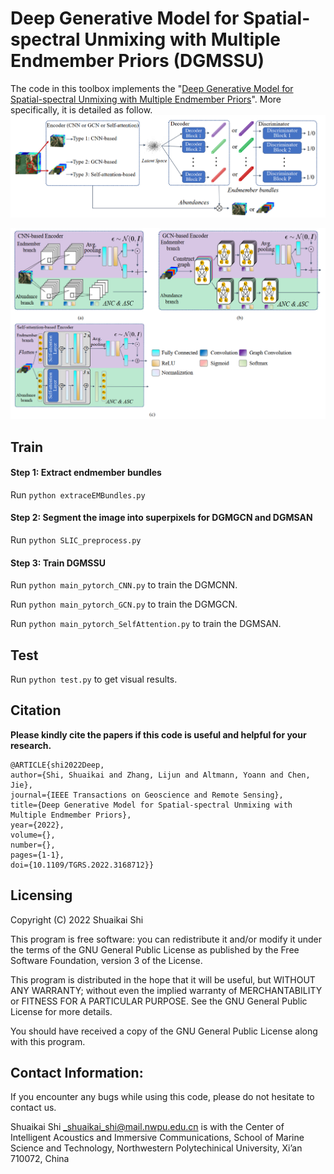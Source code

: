 # Deep Generative Model for Spatial-spectral Unmixing with Multiple Endmember Priors (DGMSSU)

The code in this toolbox implements the "[Deep Generative Model for Spatial-spectral Unmixing with Multiple Endmember Priors](https://ieeexplore.ieee.org/document/9759362)". More specifically, it is detailed as follow.
![](./fig/fig1.png)

![](./fig/fig2.png)

## Train

#### Step 1: Extract endmember bundles

Run `python extraceEMBundles.py`

#### Step 2: Segment the image into superpixels for DGMGCN and DGMSAN

Run `python SLIC_preprocess.py`

#### Step 3: Train DGMSSU

Run `python main_pytorch_CNN.py` to train the DGMCNN.

Run `python main_pytorch_GCN.py` to train the DGMGCN.

Run `python main_pytorch_SelfAttention.py` to train the DGMSAN.



## Test

Run `python test.py` to get  visual results.





## Citation

**Please kindly cite the papers if this code is useful and helpful for your research.**

```
@ARTICLE{shi2022Deep,  
author={Shi, Shuaikai and Zhang, Lijun and Altmann, Yoann and Chen, Jie},  
journal={IEEE Transactions on Geoscience and Remote Sensing},   
title={Deep Generative Model for Spatial-spectral Unmixing with Multiple Endmember Priors},   
year={2022},  
volume={},  
number={},  
pages={1-1},  
doi={10.1109/TGRS.2022.3168712}}
```

## Licensing

Copyright (C) 2022 Shuaikai Shi

This program is free software: you can redistribute it and/or modify it under the terms of the GNU General Public License as published by the Free Software Foundation, version 3 of the License.

This program is distributed in the hope that it will be useful, but WITHOUT ANY WARRANTY; without even the implied warranty of MERCHANTABILITY or FITNESS FOR A PARTICULAR PURPOSE. See the GNU General Public License for more details.

You should have received a copy of the GNU General Public License along with this program.

## Contact Information:

If you encounter any bugs while using this code, please do not hesitate to contact us.

Shuaikai Shi [_shuaikai_shi@mail.nwpu.edu.cn](_shuaikai_shi@mail.nwpu.edu.cn) is with the Center of Intelligent Acoustics and Immersive Communications, School of Marine Science and Technology, Northwestern Polytechinical University, Xi’an 710072, China

